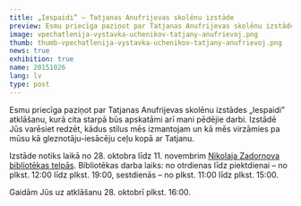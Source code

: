 ```yaml
---
title: „Iespaidi” — Tatjanas Anufrijevas skolēnu izstāde
preview: Esmu priecīga paziņot par Tatjanas Anufrijevas skolēnu izstādes „Iespaidi” atklāšanu. Izstāde notiks laikā no 28. oktobra līdz 11. novembrim Nikolaja Zadornova bibliotēkas telpās.
image: vpechatlenija-vystavka-uchenikov-tatjany-anufrievoj.png
thumb: thumb-vpechatlenija-vystavka-uchenikov-tatjany-anufrievoj.png
news: true
exhibition: true
name: 20151026
lang: lv
type: post
---
```


Esmu priecīga paziņot par Tatjanas Anufrijevas skolēnu izstādes „Iespaidi” atklāšanu, kurā cita starpā būs apskatāmi arī mani pēdējie darbi. Izstādē Jūs varēsiet redzēt, kādus stilus mēs izmantojam un kā mēs virzāmies pa mūsu kā gleznotāju-iesācēju ceļu kopā ar Tatjanu. 

Izstāde notiks laikā no 28. oktobra līdz 11. novembrim [Nikolaja Zadornova bibliotēkas telpās](http://www.azbukivedi.lv/).  Bibliotēkas darba laiks: no otrdienas līdz piektdienai – no plkst. 12:00 līdz plkst. 19:00, sestdienās – no plkst. 11:00 līdz plkst. 15:00.

Gaidām Jūs uz atklāšanu 28. oktobrī plkst. 16:00.